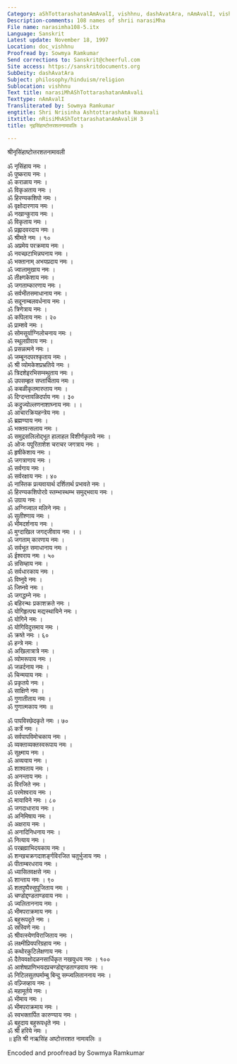 ```yaml
---
Category: aShTottarashatanAmAvalI, vishhnu, dashAvatAra, nAmAvalI, vishnu
Description-comments: 108 names of shrii narasiMha
File name: narasimha108-5.itx
Language: Sanskrit
Latest update: November 18, 1997
Location: doc_vishhnu
Proofread by: Sowmya Ramkumar
Send corrections to: Sanskrit@cheerful.com
Site access: https://sanskritdocuments.org
SubDeity: dashAvatAra
Subject: philosophy/hinduism/religion
Sublocation: vishhnu
Text title: narasiMhAShTottarashatanAmAvali
Texttype: nAmAvalI
Transliterated by: Sowmya Ramkumar
engtitle: Shri Nrisinha Ashtottarashata Namavali
itxtitle: nRisiMhAShTottarashatanAmAvaliH 3
title: नृइसिंहाष्टोत्तरशतनामावलिः ३

---
```

  
 श्रीनृसिंहाष्टोत्तरशतनामावली   
  
ॐ नृसिंहाय नमः ।  
ॐ पुष्कराय नमः ।  
ॐ कराळाय नमः ।  
ॐ विकृअताय नमः ।  
ॐ हिरण्यकशिपो नमः ।  
ॐ वृक्षोदारणाय नमः ।  
ॐ नखान्कुराय नमः ।  
ॐ विकृताय नमः ।  
ॐ प्रह्लादवरदाय नमः ।  
ॐ श्रीमते नमः । १०  
ॐ अप्रमेय परक्रमाय नमः ।  
ॐ नवच्छटाभिन्नघनाय नमः ।  
ॐ भक्तानाम् अभयप्रदाय नमः ।  
ॐ ज्वालामुखाय नमः ।  
ॐ तीक्ष्णकेशाय नमः ।  
ॐ जगताम्कारणाय नमः ।  
ॐ सर्वभीतसमाधानाय नमः ।  
ॐ सदूनाम्बलवर्धनाय नमः ।  
ॐ त्रिणेत्राय नमः ।  
ॐ कपिलाय नमः । २०  
ॐ प्राम्शवे नमः ।  
ॐ सोमसूर्याग्निलोचनाय नमः ।  
ॐ स्थूलग्रीवाय नमः ।  
ॐ प्रसन्नत्मने नमः ।  
ॐ जम्बूनदपरश्कृताय नमः ।  
ॐ श्री व्योमकेशप्रभ्रतिये नमः ।  
ॐ त्रिदशेइरभिसम्स्थुताय नमः ।  
ॐ उपसम्हृत सप्तार्चिताय नमः ।  
ॐ कबळीकृतमारुताय नमः ।  
ॐ दिग्दन्तावळिदर्पाय नमः । ३०  
ॐ कद्रुज्योल्लणनाशाघ्नाय नमः । ।  
ॐ आचारक्रियहन्त्रेय नमः ।  
ॐ ब्रह्मण्याय नमः ।  
ॐ भक्तवत्सलाय नमः ।  
ॐ समुद्रसलिलोद्भूत हालाहल विशीर्णकृतये नमः ।  
ॐ ओजः पपूरिताशेश चराचर जगत्राय नमः ।  
ॐ हृषीकेशाय नमः ।  
ॐ जगत्राणाय नमः ।  
ॐ सर्वगाय नमः ।  
ॐ सर्वरक्षाय नमः । ४०  
ॐ नास्तिक प्रत्यवायार्थ दर्शितार्थ प्रभावते नमः ।  
ॐ हिरण्यकशिपोरग्रे स्तम्भास्थम्भ समुद्भवाय नमः ।  
ॐ उग्राय नमः ।  
ॐ अग्निज्वाल मलिने नमः ।  
ॐ सुतीश्णाय नमः ।  
ॐ भीमदर्शनाय नमः ।  
ॐ मुग्दाखिल जगद्जीवाय नमः । ।  
ॐ जगताम् कारणाय नमः ।  
ॐ सर्वभूत समाधानाय  नमः ।  
ॐ ईश्वराय नमः । ५०  
ॐ न्रसिम्हाय नमः ।  
ॐ सर्वधारकाय नमः ।  
ॐ विष्नुवे नमः ।  
ॐ जिष्नवे नमः ।  
ॐ जगद्धम्ने नमः ।  
ॐ बहिरन्थः प्रकाशक्रते नमः ।  
ॐ योगिहृत्पद्म मद्यस्थायिने नमः ।  
ॐ योगिने नमः ।  
ॐ योगिविदुत्तमाय नमः ।  
ॐ क्रष्ते नमः । ६०  
ॐ हन्त्रे नमः ।  
ॐ अखिलात्रात्रे नमः ।  
ॐ व्योमरूपाय नमः ।  
ॐ जन्नर्दनाय नमः ।  
ॐ चिन्मयाय नमः ।  
ॐ प्रकृतये नमः ।  
ॐ साक्षिणे नमः ।  
ॐ गुणातीताय नमः ।  
ॐ गुणात्मकाय नमः ॥  
  
ॐ पापविस्छेदकृते नमः । ७०  
ॐ कर्त्रे नमः ।  
ॐ सर्वपापविमोचकाय नमः ।  
ॐ व्यक्ताव्यक्तस्वरूपाय नमः ।  
ॐ सूक्ष्माय नमः ।  
ॐ अव्ययाय नमः ।  
ॐ शाश्वताय नमः ।  
ॐ अनन्ताय नमः ।  
ॐ विरजिते नमः ।  
ॐ परमेश्वराय नमः ।  
ॐ मायाविने नमः । ८०  
ॐ जगदाधाराय नमः ।  
ॐ अनिमिषाय नमः ।  
ॐ अक्षराय नमः ।  
ॐ अनादिनिधनाय नमः ।  
ॐ नित्याय नमः ।  
ॐ परब्रह्माभिदयकाय नमः ।  
ॐ शन्खचक्रगदाशर्ङ्गविरजित चतुर्भुजाय नमः ।  
ॐ पीताम्बरधराय नमः ।  
ॐ ध्यासितवक्षसे नमः ।  
ॐ शान्ताय नमः । ९०  
ॐ शतपुष्पैस्सुपूजिताय नमः ।  
ॐ चण्डोद्दण्डताण्डवाय नमः ।  
ॐ ज्वलिताननाय नमः ।  
ॐ भीमपराक्रमाय नमः ।  
ॐ बहुरूपदृते नमः ।  
ॐ स्रस्विणे नमः ।  
ॐ श्रीवत्स्येणविराजिताय नमः ।  
ॐ लक्ष्मीप्रियपरिग्रहाय नमः ।  
ॐ कथोरकुटिलेक्षणाय नमः ।  
ॐ दैतेयवक्षोदळनसार्धिकृत नखयुधय नमः । १००  
ॐ आशेषप्राणिभयदप्रचण्डोद्दण्डताण्डवाय नमः ।  
ॐ निटिलसुतघर्माम्बु बिन्दु सम्ज्वलिताननाय नमः ।  
ॐ वज्र्जिव्हाय नमः ।  
ॐ महामूर्तये नमः ।  
ॐ भीमाय नमः ।  
ॐ भीमपराक्रमाय नमः ।  
ॐ स्वभक्तार्पित कारुण्याय नमः ।  
ॐ बहुदाय बहुरूपधृते नमः ।  
ॐ श्री हरिये नमः ।  
॥ इति श्री नऋसिंह अष्टोत्तरशत नामावलिः ॥  
  
  
Encoded and proofread by Sowmya Ramkumar  
  
